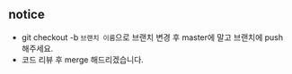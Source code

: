 ## notice

- git checkout -b `브랜치 이름`으로 브랜치 변경 후 master에 말고 브랜치에 push 해주세요.
- 코드 리뷰 후 merge 해드리겠습니다.